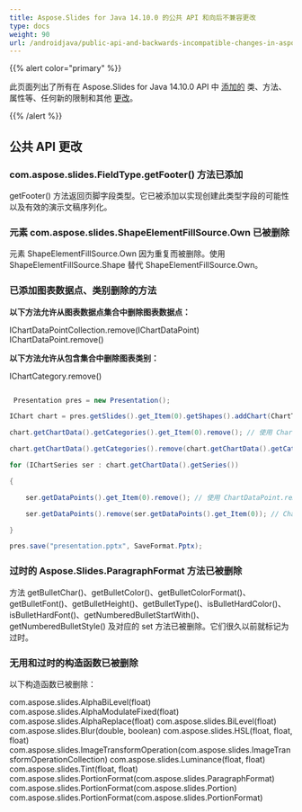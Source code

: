 ```yaml
---
title: Aspose.Slides for Java 14.10.0 的公共 API 和向后不兼容更改
type: docs
weight: 90
url: /androidjava/public-api-and-backwards-incompatible-changes-in-aspose-slides-for-java-14-10-0/
---
```


{{% alert color="primary" %}} 

此页面列出了所有在 Aspose.Slides for Java 14.10.0 API 中 [添加的](/slides/androidjava/public-api-and-backwards-incompatible-changes-in-aspose-slides-for-java-14-10-0/) 类、方法、属性等、任何新的限制和其他 [更改](/slides/androidjava/public-api-and-backwards-incompatible-changes-in-aspose-slides-for-java-14-10-0/)。

{{% /alert %}} 
## **公共 API 更改**
### **com.aspose.slides.FieldType.getFooter() 方法已添加**
getFooter() 方法返回页脚字段类型。它已被添加以实现创建此类型字段的可能性以及有效的演示文稿序列化。
### **元素 com.aspose.slides.ShapeElementFillSource.Own 已被删除**
元素 ShapeElementFillSource.Own 因为重复而被删除。使用 ShapeElementFillSource.Shape 替代 ShapeElementFillSource.Own。
### **已添加图表数据点、类别删除的方法**
**以下方法允许从图表数据点集合中删除图表数据点：**

IChartDataPointCollection.remove(IChartDataPoint)
IChartDataPoint.remove()

**以下方法允许从包含集合中删除图表类别：**

IChartCategory.remove()

``` java

 Presentation pres = new Presentation();

IChart chart = pres.getSlides().get_Item(0).getShapes().addChart(ChartType.ClusteredColumn, 50, 50, 450, 400, true);

chart.getChartData().getCategories().get_Item(0).remove(); // 使用 ChartCategory.remove() 删除

chart.getChartData().getCategories().remove(chart.getChartData().getCategories().get_Item(0)); // 使用 ChartCategoryCollection.remove() 删除

for (IChartSeries ser : chart.getChartData().getSeries())

{

    ser.getDataPoints().get_Item(0).remove(); // 使用 ChartDataPoint.remove() 删除

    ser.getDataPoints().remove(ser.getDataPoints().get_Item(0)); // ChartDataPointCollection.remove()

}

pres.save("presentation.pptx", SaveFormat.Pptx);

```
### **过时的 Aspose.Slides.ParagraphFormat 方法已被删除**
方法 getBulletChar()、getBulletColor()、getBulletColorFormat()、getBulletFont()、getBulletHeight()、getBulletType()、isBulletHardColor()、isBulletHardFont()、getNumberedBulletStartWith()、getNumberedBulletStyle() 及对应的 set 方法已被删除。它们很久以前就标记为过时。
### **无用和过时的构造函数已被删除**
以下构造函数已被删除：

com.aspose.slides.AlphaBiLevel(float)
com.aspose.slides.AlphaModulateFixed(float)
com.aspose.slides.AlphaReplace(float)
com.aspose.slides.BiLevel(float)
com.aspose.slides.Blur(double, boolean)
com.aspose.slides.HSL(float, float, float)
com.aspose.slides.ImageTransformOperation(com.aspose.slides.ImageTransformOperationCollection)
com.aspose.slides.Luminance(float, float)
com.aspose.slides.Tint(float, float)
com.aspose.slides.PortionFormat(com.aspose.slides.ParagraphFormat)
com.aspose.slides.PortionFormat(com.aspose.slides.Portion)
com.aspose.slides.PortionFormat(com.aspose.slides.PortionFormat)